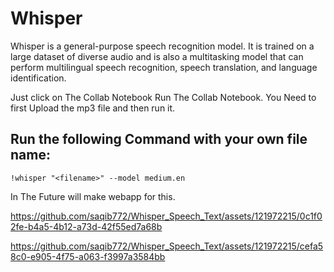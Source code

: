 # Whisper

Whisper is a general-purpose speech recognition model. It is trained on a large dataset of diverse audio and is also a multitasking model that can perform multilingual speech recognition, speech translation, and language identification.

Just click on The Collab Notebook Run The Collab Notebook. You Need to first Upload the mp3 file and then run it.

## Run the following Command with your own file name:
```
!whisper "<filename>" --model medium.en
```

In The Future will make webapp for this. 


https://github.com/saqib772/Whisper_Speech_Text/assets/121972215/0c1f02fe-b4a5-4b12-a73d-42f55ed7a68b




https://github.com/saqib772/Whisper_Speech_Text/assets/121972215/cefa58c0-e905-4f75-a063-f3997a3584bb





